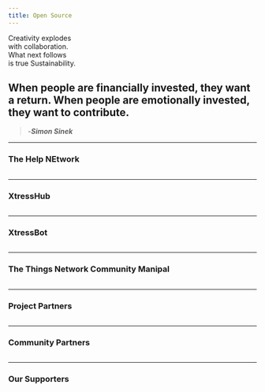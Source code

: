 ```yaml
---
title: Open Source
---
```


<title-block>
Creativity explodes<br>
with collaboration.<br>
<span>What next follows
<br>is true Sustainability.</span>
</title-block>

<grid background="gray-10">
<column lg="8" md="5">

## When people are financially invested, they want a return. When people are emotionally invested, they want to contribute.
>    -***Simon Sinek*** 

</column>
</grid>

<grid background="gray-10">
<column lg="16">

<hr>

</column>
<column lg="4">

### The Help NEtwork

</column>

<column lg="12">

<tile title_size="small" icon="arrowRight" title="Facilitates collaboration among people in managing the supply and demand of goods to be distributed to the needy." href="/opensource/the-help-network">
<img src="images/thn_header.png" alt=""/>

  </tile>

</column>

</grid>

<grid background="gray-10">
<column lg="16">

<hr>

</column>
<column lg="4">

### XtressHub

</column>

<column lg="12">

<tile title_size="small" title="Avid community of student developers with an aspiration to support the development of revolutionizing projects in their pursuit to learn and explore different technical domains of their interests." href="#">
<img src="images/Image_ai.png" alt=""/>

  </tile>

</column>

</grid>

<grid background="gray-10">
<column lg="16">

<hr>

</column>
<column lg="4">

### XtressBot

</column>

<column lg="12">

  <tile title_size="small" title="Aims to create a universal architecture which integrates bots addressing different specific domains or topics and allows extended integration to different services." href="$">
    <img src="images/Image_11.png" alt=""/>

  </tile>

</column>

</grid>
<grid background="gray-10">
<column lg="16">

<hr>

</column>
<column lg="4">

### The Things Network Community Manipal

</column>

<column lg="12">

  <tile title_size="small" icon="arrowRight" title="Our mission is to provide the entire Manipal with Internet of Things data connectivity by crowdsourcing the network by its citizens and local companies." href="/opensource/things-community-manipal/">
    <img src="images/Image_7.png" alt=""/>

  </tile>

</column>

</grid>
<grid background="gray-10">
<column lg="16">

<hr>

</column>
<column lg="4" md="8">

### Project Partners

</column>

<column lg="4"  md="4">
  <tile title_size="small" title="XtressCare" href="#">
    <img src="images/Image_19.png" alt=""/>
  </tile>

</column>
</grid>
<grid background="gray-10">
<column lg="16">

<hr>

</column>
<column lg="4" md="8">

### Community Partners

</column>
<column lg="4" md="4">

  <tile title_size="small" title="IEEE Student Branch Manipal" href="https://ieeemanipal.com/">
    <img src="images/Image_6.png" alt=""/>
  </tile>

</column>
</grid>

<grid background="gray-10">
<column lg="16">

<hr>

</column>
<column lg="4" md="8">

### Our Supporters

</column>

<column lg="7" md="5">

</column>
</grid>

<grid>
<column lg="4" md="4" offset_lg="4">

  <tile title_size="small" title="GitHub Student Developer Pack" href="https://education.github.com/pack">
    <img src="images/Image_8.png" alt=""/>
  </tile>

</column>

<column lg="4" md="4">

  <tile title_size="small" title="Mural" href="https://www.mural.co/">
    <img src="images/Image_13.png" alt=""/>
  </tile>

</column>

<column lg="4" md="4">

  <tile title_size="small" title="GitBook" href="https://www.gitbook.com/">
    <img src="images/Image_9.png" alt=""/>
  </tile>

</column>

<column lg="4" md="4" offset_lg="4">

  <tile title_size="small" title="Airtable" href="https://airtable.com/">
    <img src="images/Image_10.png" alt=""/>
  </tile>

</column>
</grid>

